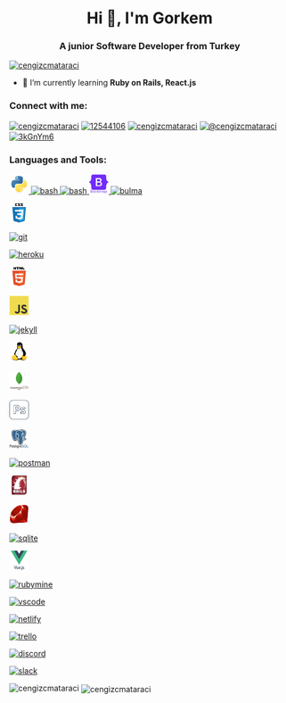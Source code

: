 <h1 align="center">Hi 👋, I'm Gorkem</h1>
<h3 align="center">A junior Software Developer from Turkey</h3>

<p align="left"> <a href="https://github.com/ryo-ma/github-profile-trophy"><img src="https://github-profile-trophy.vercel.app/?username=cengizcmataraci" alt="cengizcmataraci" /></a> </p>

- 🌱 I’m currently learning **Ruby on Rails, React.js**

<h3 align="left">Connect with me:</h3>
<p align="left">
<a href="https://www.linkedin.com/in/gorkemdogan06/" target="blank"><img align="center" src="https://cdn.jsdelivr.net/npm/simple-icons@3.0.1/icons/linkedin.svg" alt="cengizcmataraci" height="30" width="40" /></a>
<a href="https://stackoverflow.com/users/11744270/grkmdgn?tab=profile" target="blank"><img align="center" src="https://cdn.jsdelivr.net/npm/simple-icons@3.0.1/icons/stackoverflow.svg" alt="12544106" height="30" width="40" /></a>
<a href="https://instagram.com/cengizcmataraci" target="blank"><img align="center" src="https://cdn.jsdelivr.net/npm/simple-icons@3.0.1/icons/instagram.svg" alt="cengizcmataraci" height="30" width="40" /></a>
<a href="https://medium.com/@grkm-50" target="blank"><img align="center" src="https://cdn.jsdelivr.net/npm/simple-icons@3.0.1/icons/medium.svg" alt="@cengizcmataraci" height="30" width="40" /></a>
<a href="https://discord.gg/phm6EeJh" target="blank"><img align="center" src="https://cdn.jsdelivr.net/npm/simple-icons@3.0.1/icons/discord.svg" alt="3kGnYm6" height="30" width="40" /></a>
</p>

<h3 align="left">Languages and Tools:</h3>
<p align="left">
  
  <a href="https://www.python.org/" target="_blank"> <img src="https://raw.githubusercontent.com/devicons/devicon/master/icons/python/python-original.svg" alt="bash" width="35" height="35"/> </a> <a href="https://www.djangoproject.com/" target="_blank"> <img src="https://www.vectorlogo.zone/logos/djangoproject/djangoproject-ar21.svg" alt="bash" width="35" height="35"/> </a> <a href="https://flask.palletsprojects.com/en/1.1.x/" target="_blank"> <img src="https://www.vectorlogo.zone/logos/pocoo_flask/pocoo_flask-ar21.svg" alt="bash" width="35" height="35"/> </a> <a href="https://getbootstrap.com" target="_blank"> <img src="https://raw.githubusercontent.com/devicons/devicon/master/icons/bootstrap/bootstrap-plain-wordmark.svg" alt="bootstrap" width="35" height="35"/> </a> <a href="https://about.gitlab.com/" target="_blank"> <img src="https://www.vectorlogo.zone/logos/gitlab/gitlab-icon.svg" alt="bulma" width="35" height="35"/> </a>
  
  <a href="https://www.w3schools.com/css/" target="_blank"> <img src="https://raw.githubusercontent.com/devicons/devicon/master/icons/css3/css3-original-wordmark.svg" alt="css3" width="35" height="35"/> </a>
  
  <a href="https://git-scm.com/" target="_blank"> <img src="https://www.vectorlogo.zone/logos/git-scm/git-scm-icon.svg" alt="git" width="35" height="35"/> </a>
  
  <a href="https://heroku.com" target="_blank"> <img src="https://www.vectorlogo.zone/logos/heroku/heroku-icon.svg" alt="heroku" width="35" height="35"/> </a>
  
  <a href="https://www.w3.org/html/" target="_blank"> <img src="https://raw.githubusercontent.com/devicons/devicon/master/icons/html5/html5-original-wordmark.svg" alt="html5" width="35" height="35"/> </a>
  
  <a href="https://developer.mozilla.org/en-US/docs/Web/JavaScript" target="_blank"> <img src="https://raw.githubusercontent.com/devicons/devicon/master/icons/javascript/javascript-original.svg" alt="javascript" width="35" height="35"/> </a> 
  
  <a href="https://jekyllrb.com/" target="_blank"> <img src="https://www.vectorlogo.zone/logos/jekyllrb/jekyllrb-icon.svg" alt="jekyll" width="35" height="35"/> </a> 
  
  <a href="https://www.linux.org/" target="_blank"> <img src="https://raw.githubusercontent.com/devicons/devicon/master/icons/linux/linux-original.svg" alt="linux" width="35" height="35"/> </a> 
  
  <a href="https://www.mongodb.com/" target="_blank"> <img src="https://raw.githubusercontent.com/devicons/devicon/master/icons/mongodb/mongodb-original-wordmark.svg" alt="mongodb" width="35" height="35"/> </a> 
  
  <a href="https://www.photoshop.com/en" target="_blank"> <img src="https://raw.githubusercontent.com/devicons/devicon/master/icons/photoshop/photoshop-line.svg" alt="photoshop" width="35" height="35"/> </a> 
  
  <a href="https://www.postgresql.org" target="_blank"> <img src="https://raw.githubusercontent.com/devicons/devicon/master/icons/postgresql/postgresql-original-wordmark.svg" alt="postgresql" width="35" height="35"/> </a> 
  
  <a href="https://postman.com" target="_blank"> <img src="https://www.vectorlogo.zone/logos/getpostman/getpostman-icon.svg" alt="postman" width="35" height="35"/> </a> 
  
  <a href="https://rubyonrails.org" target="_blank"> <img src="https://raw.githubusercontent.com/devicons/devicon/master/icons/rails/rails-original-wordmark.svg" alt="rails" width="35" height="35"/> </a>
  
  <a href="https://www.ruby-lang.org/en/" target="_blank"> <img src="https://raw.githubusercontent.com/devicons/devicon/master/icons/ruby/ruby-original.svg" alt="ruby" width="35" height="35"/> </a> 
  
  <a href="https://www.sqlite.org/" target="_blank"> <img src="https://www.vectorlogo.zone/logos/sqlite/sqlite-icon.svg" alt="sqlite" width="35" height="35"/> </a> 
  
  <a href="https://vuejs.org/" target="_blank"> <img src="https://raw.githubusercontent.com/devicons/devicon/master/icons/vuejs/vuejs-original-wordmark.svg" alt="vuejs" width="35" height="35"/> </a> 
  
  <a href="https://www.jetbrains.com/ruby/" target="_blank"> <img src="https://resources.jetbrains.com/storage/products/rubymine/img/meta/rubymine_logo_300x300.png" alt="rubymine" width="35" height="35"/> </a> 
  
  <a href="https://code.visualstudio.com/" target="_blank"> <img src="https://upload.wikimedia.org/wikipedia/commons/thumb/9/9a/Visual_Studio_Code_1.35_icon.svg/1024px-Visual_Studio_Code_1.35_icon.svg.png" alt="vscode" width="35" height="35"/> </a> 
  
  <a href="https://www.netlify.com/" target="_blank"> <img src="https://www.netlify.com/img/press/logos/logomark.png" alt="netlify" width="35" height="35"/> </a>
  
  <a href="https://trello.com/en" target="_blank"> <img src="https://cdn.iconscout.com/icon/free/png-512/trello-6-569395.png" alt="trello" width="35" height="35"/> </a>
  
  <a href="https://discord.com/" target="_blank"> <img src="https://cdn4.iconfinder.com/data/icons/logos-and-brands/512/91_Discord_logo_logos-512.png" alt="discord" width="35" height="35"/> </a> 
  
  <a href="https://slack.com/intl/en-tr/" target="_blank"> <img src="https://cdn.brandfolder.io/5H442O3W/as/pl546j-7le8zk-4nzzs1/Slack_Mark_Web.png" alt="slack" width="42" height="42"/> </a></p>

<p><img align="left" src="https://github-readme-stats.vercel.app/api/top-langs?username=cengizcmataraci&show_icons=true&theme=radical&locale=en&layout=compact" alt="cengizcmataraci" /></p>

<p>&nbsp;<img align="center" src="https://github-readme-stats.vercel.app/api?username=cengizcmataraci&show_icons=true&theme=dark&locale=en" alt="cengizcmataraci" width="50%" /></p>
